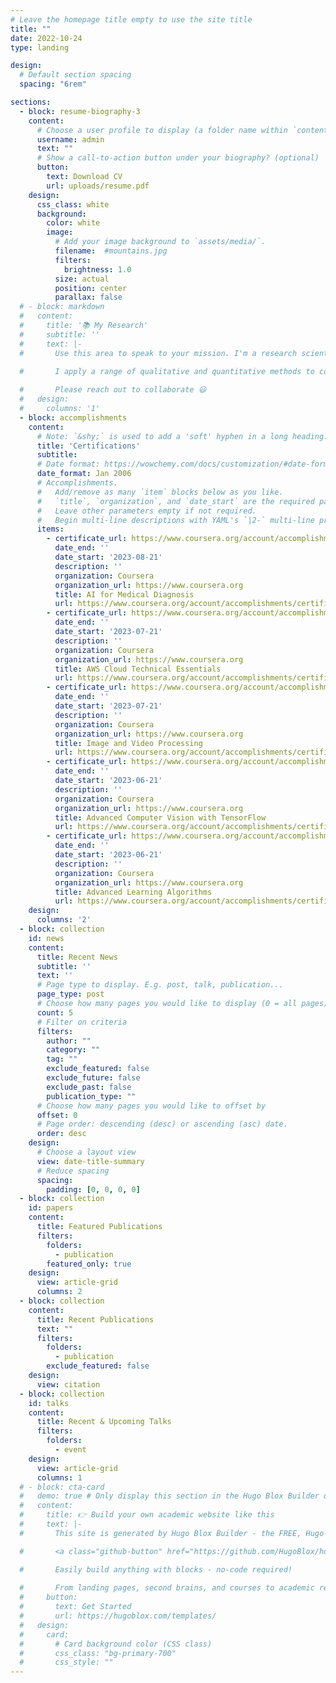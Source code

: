 ```yaml
---
# Leave the homepage title empty to use the site title
title: ""
date: 2022-10-24
type: landing

design:
  # Default section spacing
  spacing: "6rem"

sections:
  - block: resume-biography-3
    content:
      # Choose a user profile to display (a folder name within `content/authors/`)
      username: admin
      text: ""
      # Show a call-to-action button under your biography? (optional)
      button:
        text: Download CV
        url: uploads/resume.pdf
    design:
      css_class: white
      background:
        color: white
        image:
          # Add your image background to `assets/media/`.
          filename:  #mountains.jpg
          filters:
            brightness: 1.0
          size: actual
          position: center
          parallax: false
  # - block: markdown
  #   content:
  #     title: '📚 My Research'
  #     subtitle: ''
  #     text: |-
  #       Use this area to speak to your mission. I'm a research scientist in the Moonshot team at DeepMind. I blog about machine learning, deep learning, and moonshots.

  #       I apply a range of qualitative and quantitative methods to comprehensively investigate the role of science and technology in the economy.
        
  #       Please reach out to collaborate 😃
  #   design:
  #     columns: '1'
  - block: accomplishments
    content:
      # Note: `&shy;` is used to add a 'soft' hyphen in a long heading.
      title: 'Certifications'
      subtitle:
      # Date format: https://wowchemy.com/docs/customization/#date-format
      date_format: Jan 2006
      # Accomplishments.
      #   Add/remove as many `item` blocks below as you like.
      #   `title`, `organization`, and `date_start` are the required parameters.
      #   Leave other parameters empty if not required.
      #   Begin multi-line descriptions with YAML's `|2-` multi-line prefix.
      items:
        - certificate_url: https://www.coursera.org/account/accomplishments/certificate/V4ULYM7R4RK2
          date_end: ''
          date_start: '2023-08-21'
          description: ''
          organization: Coursera
          organization_url: https://www.coursera.org
          title: AI for Medical Diagnosis
          url: https://www.coursera.org/account/accomplishments/certificate/V4ULYM7R4RK2
        - certificate_url: https://www.coursera.org/account/accomplishments/certificate/DPDC9RH8VRMT
          date_end: ''
          date_start: '2023-07-21'
          description: ''
          organization: Coursera
          organization_url: https://www.coursera.org
          title: AWS Cloud Technical Essentials
          url: https://www.coursera.org/account/accomplishments/certificate/DPDC9RH8VRMT
        - certificate_url: https://www.coursera.org/account/accomplishments/certificate/6WE6SPRZCZTQ
          date_end: ''
          date_start: '2023-07-21'
          description: ''
          organization: Coursera
          organization_url: https://www.coursera.org
          title: Image and Video Processing
          url: https://www.coursera.org/account/accomplishments/certificate/6WE6SPRZCZTQ
        - certificate_url: https://www.coursera.org/account/accomplishments/certificate/NJQ7EW6JE9T7
          date_end: ''
          date_start: '2023-06-21'
          description: ''
          organization: Coursera
          organization_url: https://www.coursera.org
          title: Advanced Computer Vision with TensorFlow
          url: https://www.coursera.org/account/accomplishments/certificate/NJQ7EW6JE9T7
        - certificate_url: https://www.coursera.org/account/accomplishments/certificate/DM2LV2RRZR6L
          date_end: ''
          date_start: '2023-06-21'
          description: ''
          organization: Coursera
          organization_url: https://www.coursera.org
          title: Advanced Learning Algorithms
          url: https://www.coursera.org/account/accomplishments/certificate/DM2LV2RRZR6L
    design:
      columns: '2'
  - block: collection
    id: news
    content:
      title: Recent News
      subtitle: ''
      text: ''
      # Page type to display. E.g. post, talk, publication...
      page_type: post
      # Choose how many pages you would like to display (0 = all pages)
      count: 5
      # Filter on criteria
      filters:
        author: ""
        category: ""
        tag: ""
        exclude_featured: false
        exclude_future: false
        exclude_past: false
        publication_type: ""
      # Choose how many pages you would like to offset by
      offset: 0
      # Page order: descending (desc) or ascending (asc) date.
      order: desc
    design:
      # Choose a layout view
      view: date-title-summary
      # Reduce spacing
      spacing:
        padding: [0, 0, 0, 0]
  - block: collection
    id: papers
    content:
      title: Featured Publications
      filters:
        folders:
          - publication
        featured_only: true
    design:
      view: article-grid
      columns: 2
  - block: collection
    content:
      title: Recent Publications
      text: ""
      filters:
        folders:
          - publication
        exclude_featured: false
    design:
      view: citation
  - block: collection
    id: talks
    content:
      title: Recent & Upcoming Talks
      filters:
        folders:
          - event
    design:
      view: article-grid
      columns: 1
  # - block: cta-card
  #   demo: true # Only display this section in the Hugo Blox Builder demo site
  #   content:
  #     title: 👉 Build your own academic website like this
  #     text: |-
  #       This site is generated by Hugo Blox Builder - the FREE, Hugo-based open source website builder trusted by 250,000+ academics like you.

  #       <a class="github-button" href="https://github.com/HugoBlox/hugo-blox-builder" data-color-scheme="no-preference: light; light: light; dark: dark;" data-icon="octicon-star" data-size="large" data-show-count="true" aria-label="Star HugoBlox/hugo-blox-builder on GitHub">Star</a>

  #       Easily build anything with blocks - no-code required!
        
  #       From landing pages, second brains, and courses to academic resumés, conferences, and tech blogs.
  #     button:
  #       text: Get Started
  #       url: https://hugoblox.com/templates/
  #   design:
  #     card:
  #       # Card background color (CSS class)
  #       css_class: "bg-primary-700"
  #       css_style: ""
---
```

